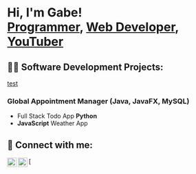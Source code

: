 <h1>Hi, I'm Gabe! <br/><a href="https://github.com/gabesabella">Programmer</a>, <a href="https://www.linkedin.com/in/gabesabella/">Web Developer</a>, <a href="#">YouTuber</a></h1>
<h2>👨‍💻 Software Development Projects:</h2>
 <a href="https://github.com/gabesabella/Scheduling_Solutions">test</a>
 <h3>Global Appointment Manager (Java, JavaFX, MySQL)</h3>
<ul>
  <li>Full Stack Todo App
<b>Python</b></l1>
  <li><b>JavaScript</b>
Weather App</l1>
</ul>

<h2>🤳 Connect with me:</h2>
<img align="left" alt="GabeSabella | GitHub" width="22px" src="https://cdn.jsdelivr.net/npm/simple-icons@v3/icons/github.svg" />
[<img align="left" alt="GabeSabella | LinkedIn" width="22px" src="https://cdn.jsdelivr.net/npm/simple-icons@v3/icons/linkedin.svg" />
